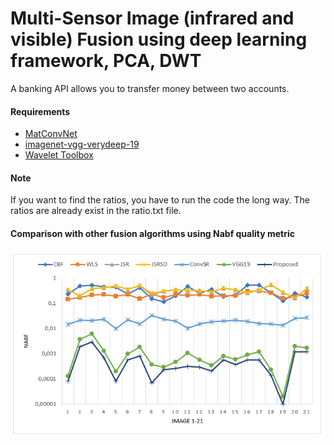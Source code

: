 # Multi-Sensor Image (infrared and visible) Fusion using deep learning framework, PCA, DWT

A banking API allows you to transfer money between two accounts. 

#### Requirements
- [MatConvNet](https://www.vlfeat.org/matconvnet/)
- [imagenet-vgg-verydeep-19](https://www.vlfeat.org/matconvnet/pretrained/)
- [Wavelet Toolbox](https://www.mathworks.com/products/wavelet.html)

#### Note
If you want to find the ratios, you have to run the code the long way. The ratios are already exist in the ratio.txt file.

#### Comparison with other fusion algorithms using Nabf quality metric

![alt text](https://github.com/nuriyeyldrm/deep_image_fusion2/blob/master/framework/Nabf_graph.png?raw=true)
